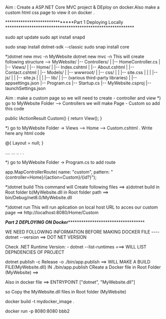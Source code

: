 Aim : Create a ASP.NET Core MVC project & DEploy on docker.Also make a custom html css page to view it on docker .


******************************Part 1 Deploying Locally  ***********************************************************

sudo apt update
sudo apt install snapd

sudo snap install dotnet-sdk --classic
sudo snap install core


*)dotnet new mvc -n MyWebsite
dotnet new mvc -n <Project-Name>
This will create following structure --> 
MyWebsite/
|-- Controllers/
|   |-- HomeController.cs
|
|-- Views/
|   |-- Home/
|       |-- Index.cshtml
|       |-- About.cshtml
|       |-- Contact.cshtml
|
|-- Models/
|
|-- wwwroot/
|   |-- css/
|   |   |-- site.css
|   |
|   |-- js/
|   |   |-- site.js
|   |
|   |-- lib/
|       |-- (various third-party libraries)
|
|-- appsettings.json
|-- Program.cs
|-- Startup.cs
|-- MyWebsite.csproj
|-- launchSettings.json

Aim : make a custom page so we will need to create - controller and view
*) go to MyWebsite  Folder --> Controllers 
we will make Page - Custom so add this code


public IActionResult Custom()
        {
            return View();
        }

*) go to MyWebsite  Folder -> Views --> Home --> Custom.cshtml . Write here any html code

@{
    Layout = null;
}
<!DOCTYPE html>
<html lang="en">
<head>
....
...
..
.
.
</body>
</html>


*) go to MyWebsite  Folder -> Program.cs  to add route 

app.MapControllerRoute(
    name: "custom",
    pattern: "{controller=Home}/{action=Custom}/{id?}");


*)dotnet build
This command will Create following files ==>
a)dotnet build  in Root folder 
b)MyWebsite.dll in Root folder path ==> bin/Debug/net8.0/MyWebsite.dll

*)dotnet run
This will run aplication on local host 
URL to acces our custom page ==> 
http://localhost:8080/Home/Custom


***************************Part 2  DEPLOYING ON Docker**************************************************************
                          
WE NEED FOLLOWING INFORMATION BEFORE MAKING DOCKER FILE ----
dotnet --version           ==> DOT NET VERSION 

Check .NET Runtime Version: - dotnet --list-runtimes ===> WILL LIST DEPNDENCIES OF PROJECT 

dotnet publish -c Release -o ./bin/app.publish   ==> WILL MAKE A BUILD FILE(MyWebsite.dll) IN ./bin/app.publish 
CReate a Docker file in Root Folder (MyWebsite) ==> 

Also in docker file ==> ENTRYPOINT ["dotnet", "MyWebsite.dll"]

so Copy the  MyWebsite.dll files in Root folder (MyWebsite)

docker build -t mydocker_image .       

docker run -p 8080:8080 bbb2

